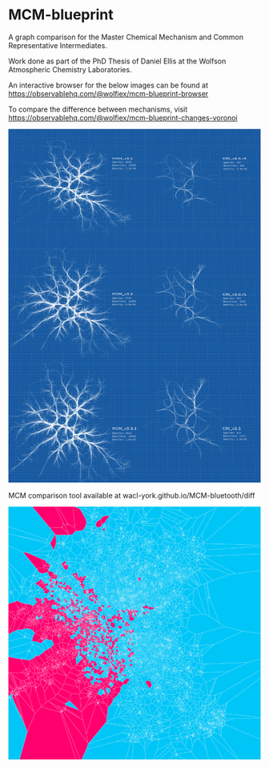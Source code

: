 # MCM-blueprint
A graph comparison for the Master Chemical Mechanism and Common Representative Intermediates.

Work done as part of the PhD Thesis of Daniel Ellis at the Wolfson Atmospheric Chemistry Laboratories. 

An interactive browser for the below images can be found at https://observablehq.com/@wolfiex/mcm-blueprint-browser

To compare the difference between mechanisms, visit https://observablehq.com/@wolfiex/mcm-blueprint-changes-voronoi

<img src='./plots/poster.png'></img>

MCM comparison tool available at wacl-york.github.io/MCM-bluetooth/diff

<img src='./plots/mcm3.1.0_vs_mcm3.3.1.png'></img>

